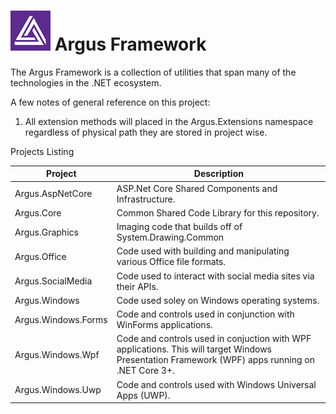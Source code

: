# ![Argus Framework Logo](https://raw.githubusercontent.com/blakepell/ArgusFramework/master/assets/Argus-Logo-Purple-64.png) Argus Framework
The Argus Framework is a collection of utilities that span many of the technologies in the .NET ecosystem.

A few notes of general reference on this project:

1. All extension methods will placed in the Argus.Extensions namespace regardless of physical path they are stored in project wise.

Projects Listing

Project | Description |
--- | ---
Argus.AspNetCore|ASP.Net Core Shared Components and Infrastructure.
Argus.Core|Common Shared Code Library for this repository.
Argus.Graphics|Imaging code that builds off of System.Drawing.Common
Argus.Office|Code used with building and manipulating various Office file formats.
Argus.SocialMedia|Code used to interact with social media sites via their APIs.
Argus.Windows|Code used soley on Windows operating systems.
Argus.Windows.Forms|Code and controls used in conjunction with WinForms applications.
Argus.Windows.Wpf|Code and controls used in conjuction with WPF applications.  This will target Windows Presentation Framework (WPF) apps running on .NET Core 3+.
Argus.Windows.Uwp|Code and controls used with Windows Universal Apps (UWP).

